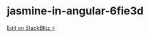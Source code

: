 # jasmine-in-angular-6fie3d

[Edit on StackBlitz ⚡️](https://stackblitz.com/edit/jasmine-in-angular-6fie3d)